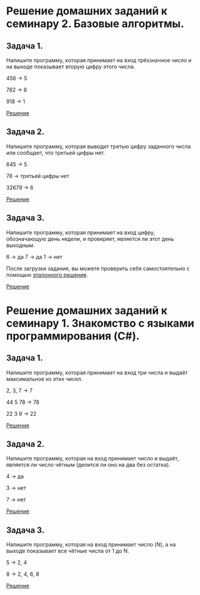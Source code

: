 #

# __Решение домашних заданий к семинару 2. Базовые алгоритмы.__

## **Задача 1.**

Напишите программу, которая принимает на вход трёхзначное число и на выходе показывает вторую цифру этого числа.

456 -> 5

782 -> 8

918 -> 1

[Решение]()

## **Задача 2.**

Напишите программу, которая выводит третью цифру заданного числа или сообщает, что третьей цифры нет.

645 -> 5

78 -> третьей цифры нет

32679 -> 6

[Решение]()

## **Задача 3.**

Напишите программу, которая принимает на вход цифру, обозначающую день недели, и проверяет, является ли этот день выходным.

6 -> да
7 -> да
1 -> нет

После загрузки задания, вы можете проверить себя самостоятельно с помощью [эталонного решения](https://gbcdn.mrgcdn.ru/uploads/asset/4961655/attachment/89696eb4a14923d82ca5b8f5e6db5fe9.pdf).

[Решение]()

#



# __Решение домашних заданий к семинару 1. Знакомство с языками программирования (C#).__

## **Задача 1.**

Напишите программу, которая принимает на вход три числа и выдаёт максимальное из этих чисел.

2, 3, 7 -> 7

44 5 78 -> 78

22 3 9 -> 22

[Решение](https://github.com/bubaleh1337/c_sharp.seminar_1.hw.Kate_Pyshkova/blob/main/task1/Program.cs)

## **Задача 2.**

Напишите программу, которая на вход принимает число и выдаёт, является ли число чётным 
(делится ли оно на два без остатка).

4 -> да

3 -> нет

7 -> нет

[Решение](https://github.com/bubaleh1337/c_sharp.seminar_1.hw.Kate_Pyshkova/blob/main/task2/Program.cs)

## **Задача 3.**

Напишите программу, которая на вход принимает число (N), а на выходе показывает все чётные числа от 1 до N.

5 -> 2, 4

8 -> 2, 4, 6, 8

[Решение](https://github.com/bubaleh1337/c_sharp.seminar_1.hw.Kate_Pyshkova/blob/main/task3/Program.cs)